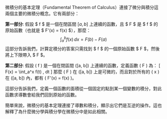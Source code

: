 微積分的基本定理（Fundamental Theorem of Calculus）連接了微分與積分這兩個主要的微積分概念。它有兩部分：

**第一部分**:
假設 $ f $ 是一個在閉區間 $[a, b]$ 上連續的函數，且 $ F $ 是 $ f $ 的原始函數（也就是 $ F'(x) = f(x) $），那麼：
$$ \int_a^b f(x) \, dx = F(b) - F(a) $$
這部分告訴我們，計算定積分的答案只需找到 $ f $ 的一個原始函數 $ F $，然後將上下限帶入 $ F $。

**第二部分**:
假設 \( f \) 是一個在閉區間 \([a, b]\) 上連續的函數，定義函數 \( F \) 為：
\[ F(x) = \int_a^x f(t) \, dt \]
那麼 \( F \) 在 \([a, b]\) 上是可微的，而且對於所有的 \( x \) 在 \([a, b]\) 內，都有 \( F'(x) = f(x) \)。

這部分告訴我們，定義一個函數的面積從一個固定的點到某一個變數的積分，對此函數求導數會給我們回到原始的函數。

簡單來說，微積分的基本定理連接了導數和積分，顯示出它們是互逆的操作。這也解釋了為什麼微分學與積分學在微積分中是如此相關。
